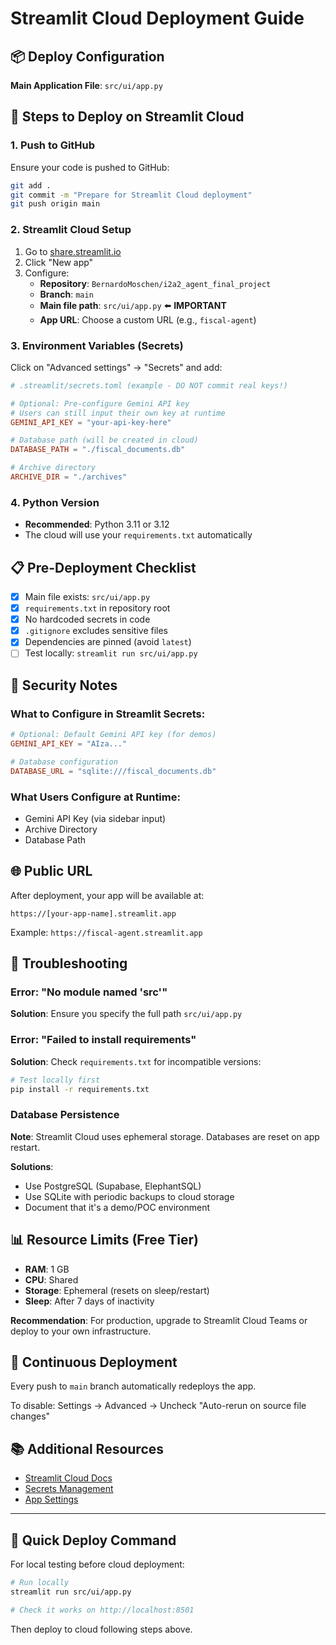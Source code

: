 # Streamlit Cloud Deployment Guide

## 📦 Deploy Configuration

**Main Application File**: `src/ui/app.py`

## 🚀 Steps to Deploy on Streamlit Cloud

### 1. Push to GitHub
Ensure your code is pushed to GitHub:
```bash
git add .
git commit -m "Prepare for Streamlit Cloud deployment"
git push origin main
```

### 2. Streamlit Cloud Setup

1. Go to [share.streamlit.io](https://share.streamlit.io)
2. Click "New app"
3. Configure:
   - **Repository**: `BernardoMoschen/i2a2_agent_final_project`
   - **Branch**: `main`
   - **Main file path**: `src/ui/app.py` ⬅️ **IMPORTANT**
   - **App URL**: Choose a custom URL (e.g., `fiscal-agent`)

### 3. Environment Variables (Secrets)

Click on "Advanced settings" → "Secrets" and add:

```toml
# .streamlit/secrets.toml (example - DO NOT commit real keys!)

# Optional: Pre-configure Gemini API key
# Users can still input their own key at runtime
GEMINI_API_KEY = "your-api-key-here"

# Database path (will be created in cloud)
DATABASE_PATH = "./fiscal_documents.db"

# Archive directory
ARCHIVE_DIR = "./archives"
```

### 4. Python Version

- **Recommended**: Python 3.11 or 3.12
- The cloud will use your `requirements.txt` automatically

## 📋 Pre-Deployment Checklist

- [x] Main file exists: `src/ui/app.py`
- [x] `requirements.txt` in repository root
- [x] No hardcoded secrets in code
- [x] `.gitignore` excludes sensitive files
- [x] Dependencies are pinned (avoid `latest`)
- [ ] Test locally: `streamlit run src/ui/app.py`

## 🔐 Security Notes

### What to Configure in Streamlit Secrets:

```toml
# Optional: Default Gemini API key (for demos)
GEMINI_API_KEY = "AIza..."

# Database configuration
DATABASE_URL = "sqlite:///fiscal_documents.db"
```

### What Users Configure at Runtime:

- Gemini API Key (via sidebar input)
- Archive Directory
- Database Path

## 🌐 Public URL

After deployment, your app will be available at:
```
https://[your-app-name].streamlit.app
```

Example: `https://fiscal-agent.streamlit.app`

## 🐛 Troubleshooting

### Error: "No module named 'src'"

**Solution**: Ensure you specify the full path `src/ui/app.py`

### Error: "Failed to install requirements"

**Solution**: Check `requirements.txt` for incompatible versions:
```bash
# Test locally first
pip install -r requirements.txt
```

### Database Persistence

**Note**: Streamlit Cloud uses ephemeral storage. Databases are reset on app restart.

**Solutions**:
- Use PostgreSQL (Supabase, ElephantSQL)
- Use SQLite with periodic backups to cloud storage
- Document that it's a demo/POC environment

## 📊 Resource Limits (Free Tier)

- **RAM**: 1 GB
- **CPU**: Shared
- **Storage**: Ephemeral (resets on sleep/restart)
- **Sleep**: After 7 days of inactivity

**Recommendation**: For production, upgrade to Streamlit Cloud Teams or deploy to your own infrastructure.

## 🔄 Continuous Deployment

Every push to `main` branch automatically redeploys the app.

To disable: Settings → Advanced → Uncheck "Auto-rerun on source file changes"

## 📚 Additional Resources

- [Streamlit Cloud Docs](https://docs.streamlit.io/streamlit-community-cloud)
- [Secrets Management](https://docs.streamlit.io/streamlit-community-cloud/deploy-your-app/secrets-management)
- [App Settings](https://docs.streamlit.io/streamlit-community-cloud/manage-your-app)

---

## 🎯 Quick Deploy Command

For local testing before cloud deployment:

```bash
# Run locally
streamlit run src/ui/app.py

# Check it works on http://localhost:8501
```

Then deploy to cloud following steps above.
